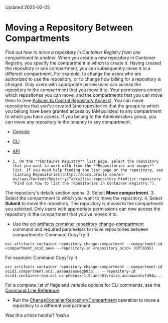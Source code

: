 Updated 2025-02-05
# Moving a Repository Between Compartments
_Find out how to move a repository in Container Registry from one compartment to another._
When you create a new repository in Container Registry, you specify the compartment in which to create it. Having created the repository in one compartment, you can subsequently move it to a different compartment. For example, to change the users who are authorized to use the repository, or to change how billing for a repository is charged. 
Only users with appropriate permissions can access the repository in the compartment that you move it to.
Your permissions control which repositories you can move, and the compartments that you can move them to (see [Policies to Control Repository Access](https://docs.oracle.com/en-us/iaas/Content/Registry/Concepts/registrypolicyrepoaccess.htm#Policies_to_Control_Repository_Access "Find out how to set up policies to control access to repositories in Container Registry, along with some examples of common policies.")). You can move repositories that you've created (and repositories that the groups to which you belong have been granted access by IAM policies) to any compartment to which you have access. If you belong to the Administrators group, you can move any repository in the tenancy to any compartment.
  * [Console](https://docs.oracle.com/en-us/iaas/Content/Registry/Tasks/registrymovingrepos.htm)
  * [CLI](https://docs.oracle.com/en-us/iaas/Content/Registry/Tasks/registrymovingrepos.htm)
  * [API](https://docs.oracle.com/en-us/iaas/Content/Registry/Tasks/registrymovingrepos.htm)


  *     1. On the **Container Registry** list page, select the repository that you want to work with from the **Repositories and images** list. If you need help finding the list page or the repository, see [Listing Repositories](https://docs.oracle.com/en-us/iaas/Content/Registry/Tasks/list-repository.htm#list-repository "Find out how to list the repositories in Container Registry.").
The repository's details section opens.
    2. Select **Move compartment**.
    3. Select the compartment to which you want to move the repository.
    4. Select **Submit** to move the repository.
The repository is moved to the compartment you selected. Only users with appropriate permissions can now access the repository in the compartment that you've moved it to.
  * Use the [oci artifacts container repository change-compartment](https://docs.oracle.com/iaas/tools/oci-cli/latest/oci_cli_docs/cmdref/artifacts/container/repository/change-compartment.html) command and required parameters to move repositories between compartments:
Command
CopyTry It
```
oci artifacts container repository change-compartment --compartment-id <compartment_ocid_new> --repository-id <repository_ocid> [OPTIONS]
```

For example:
Command
CopyTry It
```
oci artifacts container repository change-compartment --compartment-id ocid1.compartment.oc1..aaaaaaaaswegb83o... --repository-id ocid1.containerrepo.oc1.us-phoenix-1.0.ansh81vru1zp.aaaaaaaatxfd94p...
```

For a complete list of flags and variable options for CLI commands, see the [Command Line Reference](https://docs.oracle.com/iaas/tools/oci-cli/latest/oci_cli_docs/index.html).
  * Run the [ChangeContainerRepositoryCompartment](https://docs.oracle.com/iaas/api/#/en/registry/latest/ContainerRepository/ChangeContainerRepositoryCompartment) operation to move a repository to a different compartment.


Was this article helpful?
YesNo

